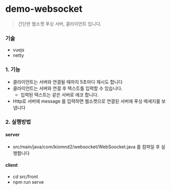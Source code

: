 # demo-websocket
> 간단한 웹소켓 푸싱 서버, 클라이언트 입니다.


### 기술
* vuejs
* netty

### 1. 기능
* 클라이언트는 서버와 연결될 때까지 5초마다 재시도 합니다
* 클라이언트는 서버와 연결 후 텍스트틀 입력할 수 있습니다.
  * 입력된 텍스트는 같은 서버로 에코 합니다.
* Http로 서버에 message 를 입력하면 웹소캣으로 연결된 서버에 푸싱 메세지를 보냅니다


### 2. 실행방법
#### server
* src/main/java/com/kiomnd2/websocket/WebSoocket.java 를 컴파일 후 실행합니다

#### client
* cd src/front
* npm run serve
